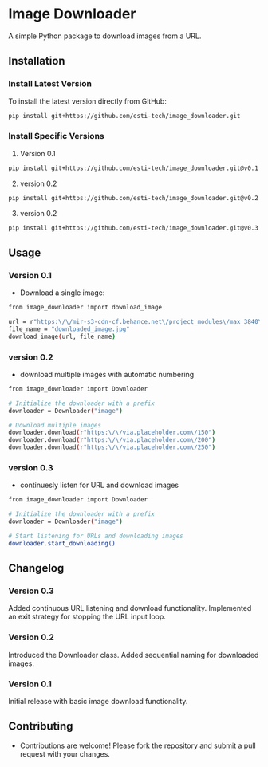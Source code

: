 # Image Downloader

A simple Python package to download images from a URL.

## Installation

### Install Latest Version

To install the latest version directly from GitHub:

```sh
pip install git+https://github.com/esti-tech/image_downloader.git
```

### Install Specific Versions

1. Version 0.1

```sh
pip install git+https://github.com/esti-tech/image_downloader.git@v0.1
```

2. version 0.2

```sh
pip install git+https://github.com/esti-tech/image_downloader.git@v0.2
```

3. version 0.2

```sh
pip install git+https://github.com/esti-tech/image_downloader.git@v0.3
```

## Usage

### Version 0.1

- Download a single image:

```sh
from image_downloader import download_image

url = r"https:\/\/mir-s3-cdn-cf.behance.net\/project_modules\/max_3840\/a1184c142051431.625fbab6a7bee.jpg"
file_name = "downloaded_image.jpg"
download_image(url, file_name)

```

### version 0.2

- download multiple images with automatic numbering

```sh
from image_downloader import Downloader

# Initialize the downloader with a prefix
downloader = Downloader("image")

# Download multiple images
downloader.download(r"https:\/\/via.placeholder.com\/150")
downloader.download(r"https:\/\/via.placeholder.com\/200")
downloader.download(r"https:\/\/via.placeholder.com\/250")

```

### version 0.3

- continuesly listen for URL and download images

```sh
from image_downloader import Downloader

# Initialize the downloader with a prefix
downloader = Downloader("image")

# Start listening for URLs and downloading images
downloader.start_downloading()
```

## Changelog

### Version 0.3

Added continuous URL listening and download functionality.
Implemented an exit strategy for stopping the URL input loop.

### Version 0.2

Introduced the Downloader class.
Added sequential naming for downloaded images.

### Version 0.1

Initial release with basic image download functionality.

## Contributing

- Contributions are welcome! Please fork the repository and submit a pull request with your changes.
